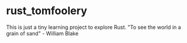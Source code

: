 # rust_tomfoolery

This is just a tiny learning project to explore Rust.
"To see the world in a grain of sand" - William Blake
